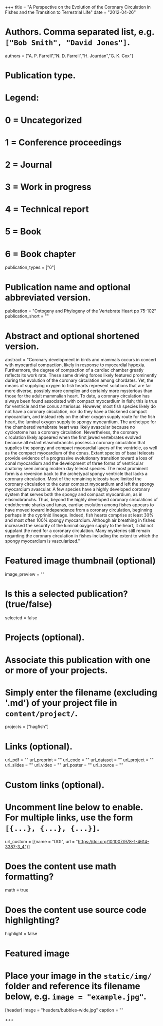 +++
title = "A Perspective on the Evolution of the Coronary Circulation in Fishes and the Transition to Terrestrial Life"
date = "2012-04-26"

# Authors. Comma separated list, e.g. `["Bob Smith", "David Jones"]`.
authors = ["A. P. Farrell","N. D. Farrell","H. Jourdan","G. K. Cox"]

# Publication type.
# Legend:
# 0 = Uncategorized
# 1 = Conference proceedings
# 2 = Journal
# 3 = Work in progress
# 4 = Technical report
# 5 = Book
# 6 = Book chapter
publication_types = ["6"]

# Publication name and optional abbreviated version.
publication = "Ontogeny and Phylogeny of the Vertebrate Heart pp 75-102"
publication_short = "" 

# Abstract and optional shortened version.
abstract = "Coronary development in birds and mammals occurs in concert with myocardial compaction, likely in response to myocardial hypoxia. Furthermore, the degree of compaction of a cardiac chamber greatly reflects its work rate. These same driving forces likely featured prominently during the evolution of the coronary circulation among chordates. Yet, the means of supplying oxygen to fish hearts represent solutions that are far more diverse, possibly more complex and certainly more mysterious than those for the adult mammalian heart. To date, a coronary circulation has always been found associated with compact myocardium in fish; this is true for ventricle and the conus arteriosus. However, most fish species likely do not have a coronary circulation, nor do they have a thickened compact myocardium, and instead rely on the other oxygen supply route for the fish heart, the luminal oxygen supply to spongy myocardium. The archetype for the chambered vertebrate heart was likely avascular because no cyclostome has a coronary circulation. Nevertheless, the coronary circulation likely appeared when the first jawed vertebrates evolved because all extant elasmobranchs possess a coronary circulation that supplies the spongy and compact myocardial layers of the ventricle, as well as the compact myocardium of the conus. Extant species of basal teleosts provide evidence of a progressive evolutionary transition toward a loss of conal myocardium and the development of three forms of ventricular anatomy seen among modern day teleost species. The most prominent form is a reversion back to the archetypal spongy ventricle that lacks a coronary circulation. Most of the remaining teleosts have limited the coronary circulation to the outer compact myocardium and left the spongy myocardium avascular. A few species have a highly developed coronary system that serves both the spongy and compact myocardium, as in elasmobranchs. Thus, beyond the highly developed coronary circulations of endothermic sharks and tunas, cardiac evolution among fishes appears to have moved toward independence from a coronary circulation, beginning perhaps in the cyprinid lineage. Indeed, fish hearts comprise at least 30% and most often 100% spongy myocardium. Although air breathing in fishes increased the security of the luminal oxygen supply to the heart, it did not supplant the need for a coronary circulation. Many mysteries still remain regarding the coronary circulation in fishes including the extent to which the spongy myocardium is vascularized."

# Featured image thumbnail (optional)
image_preview = ""

# Is this a selected publication? (true/false)
selected = false

# Projects (optional).
#   Associate this publication with one or more of your projects.
#   Simply enter the filename (excluding '.md') of your project file in `content/project/`.
projects = ["hagfish"]

# Links (optional).
url_pdf = ""
url_preprint = ""
url_code = ""
url_dataset = ""
url_project = ""
url_slides = ""
url_video = ""
url_poster = ""
url_source = ""

# Custom links (optional).
#   Uncomment line below to enable. For multiple links, use the form `[{...}, {...}, {...}]`.
 url_custom = [{name = "DOI", url = "https://doi.org/10.1007/978-1-4614-3387-3_4"}]

# Does the content use math formatting?
math = true

# Does the content use source code highlighting?
highlight = false

# Featured image
# Place your image in the `static/img/` folder and reference its filename below, e.g. `image = "example.jpg"`.
[header]
image = "headers/bubbles-wide.jpg"
caption = ""

+++

